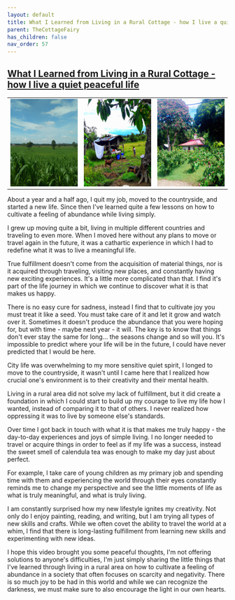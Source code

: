 ```yaml
---
layout: default
title: What I Learned from Living in a Rural Cottage - how I live a quiet peaceful life
parent: TheCottageFairy
has_children: false
nav_order: 57
---
```


## [What I Learned from Living in a Rural Cottage - how I live a quiet peaceful life](https://www.youtube.com/watch?v=jZB08H8ND8o)

<div>
<table align="center">
	<tr>
		<td align="center">
			<img src="../../posters/What_I_Learned_from_Living_in_a_Rural_Cottage_-_how_I_live_a_quiet_peaceful_life-[jZB08H8ND8o]/generated_00.png" height="200" width="200"/>
		</td>
		<td align="center">
			<img src="../../posters/What_I_Learned_from_Living_in_a_Rural_Cottage_-_how_I_live_a_quiet_peaceful_life-[jZB08H8ND8o]/generated_01.png" height="200" width="200"/>
		</td>
		<td align="center">
			<img src="../../posters/What_I_Learned_from_Living_in_a_Rural_Cottage_-_how_I_live_a_quiet_peaceful_life-[jZB08H8ND8o]/generated_02.png" height="200" width="200"/>
		</td>
	</tr>
</table>
</div>

About a year and a half ago, I quit my job, moved to the countryside, and started a new life. Since then I've learned quite a few lessons on how to cultivate a feeling of abundance while living simply.

I grew up moving quite a bit, living in multiple different countries and traveling to even more. When I moved here without any plans to move or travel again in the future, it was a cathartic experience in which I had to redefine what it was to live a meaningful life.

True fulfillment doesn't come from the acquisition of material things, nor is it acquired through traveling, visiting new places, and constantly having new exciting experiences. It's a little more complicated than that. I find it's part of the life journey in which we continue to discover what it is that makes us happy.

There is no easy cure for sadness, instead I find that to cultivate joy you must treat it like a seed. You must take care of it and let it grow and watch over it. Sometimes it doesn't produce the abundance that you were hoping for, but with time - maybe next year - it will. The key is to know that things don't ever stay the same for long... the seasons change and so will you. It's impossible to predict where your life will be in the future, I could have never predicted that I would be here.

City life was overwhelming to my more sensitive quiet spirit, I longed to move to the countryside, it wasn't until I came here that I realized how crucial one's environment is to their creativity and their mental health.

Living in a rural area did not solve my lack of fulfillment, but it did create a foundation in which I could start to build up my courage to live my life how I wanted, instead of comparing it to that of others. I never realized how oppressing it was to live by someone else's standards.

Over time I got back in touch with what it is that makes me truly happy - the day-to-day experiences and joys of simple living. I no longer needed to travel or acquire things in order to feel as if my life was a success, instead the sweet smell of calendula tea was enough to make my day just about perfect.

For example, I take care of young children as my primary job and spending time with them and experiencing the world through their eyes constantly reminds me to change my perspective and see the little moments of life as what is truly meaningful, and what is truly living.

I am constantly surprised how my new lifestyle ignites my creativity. Not only do I enjoy painting, reading, and writing, but I am trying all types of new skills and crafts. While we often covet the ability to travel the world at a whim, I find that there is long-lasting fulfillment from learning new skills and experimenting with new ideas.

I hope this video brought you some peaceful thoughts, I'm not offering solutions to anyone's difficulties, I'm just simply sharing the little things that I've learned through living in a rural area on how to cultivate a feeling of abundance in a society that often focuses on scarcity and negativity. There is so much joy to be had in this world and while we can recognize the darkness, we must make sure to also encourage the light in our own hearts.